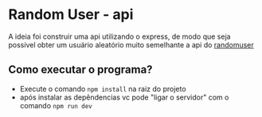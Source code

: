 # Random User - api

A ideia foi construir uma api utilizando o express, de modo que seja possível obter um usuário aleatório muito semelhante a api do [randomuser](https://randomuser.me/)


## Como executar o programa?

- Execute o comando `npm install` na raiz do projeto
- após instalar as depêndencias vc pode "ligar o servidor" com o comando `npm run dev`
